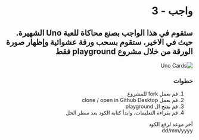 <div dir="rtl">
  
# واجب  - 3
## ستقوم في هذا الواجب بصنع محاكاة للعبة Uno الشهيرة. حيث في الاخير، ستقوم بسحب ورقة عشوائية وإظهار صورة الورقة من خلال مشروع playground فقط

![Uno Cards]("iOS-HW-3-Uno.playground/Resources/deck.jpg")
### خطوات 
1. قم بعمل fork للمشروع
2. قم بعمل clone / open in Github Desktop 
3. قم بفتح ال playground 
4. قم بقراءة التعليمات، وابدأ كتابة الكود بعد سطر الحل


آخر موعد لرفع الكود\
dd/mm/yyyy

</div>
